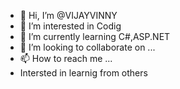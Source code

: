 - 👋 Hi, I’m @VIJAYVINNY
- 👀 I’m interested in Codig
- 🌱 I’m currently learning C#,ASP.NET
- 💞️ I’m looking to collaborate on ...
- 📫 How to reach me ...
- Intersted in learnig from others

